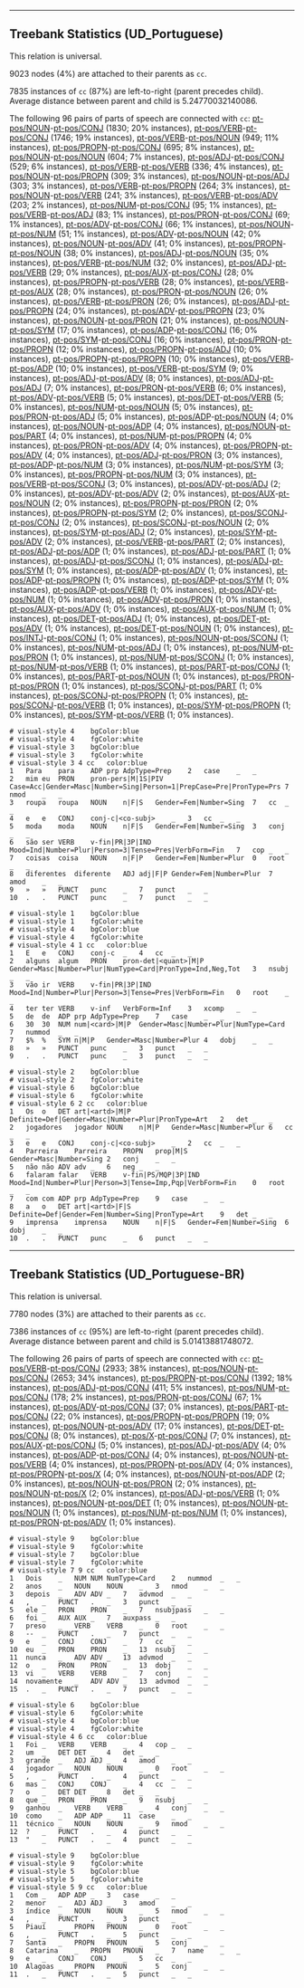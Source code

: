 

--------------------------------------------------------------------------------

## Treebank Statistics (UD_Portuguese)

This relation is universal.

9023 nodes (4%) are attached to their parents as `cc`.

7835 instances of `cc` (87%) are left-to-right (parent precedes child).
Average distance between parent and child is 5.24770032140086.

The following 96 pairs of parts of speech are connected with `cc`: [pt-pos/NOUN]()-[pt-pos/CONJ]() (1830; 20% instances), [pt-pos/VERB]()-[pt-pos/CONJ]() (1746; 19% instances), [pt-pos/VERB]()-[pt-pos/NOUN]() (949; 11% instances), [pt-pos/PROPN]()-[pt-pos/CONJ]() (695; 8% instances), [pt-pos/NOUN]()-[pt-pos/NOUN]() (604; 7% instances), [pt-pos/ADJ]()-[pt-pos/CONJ]() (529; 6% instances), [pt-pos/VERB]()-[pt-pos/VERB]() (336; 4% instances), [pt-pos/NOUN]()-[pt-pos/PROPN]() (309; 3% instances), [pt-pos/NOUN]()-[pt-pos/ADJ]() (303; 3% instances), [pt-pos/VERB]()-[pt-pos/PROPN]() (264; 3% instances), [pt-pos/NOUN]()-[pt-pos/VERB]() (241; 3% instances), [pt-pos/VERB]()-[pt-pos/ADV]() (203; 2% instances), [pt-pos/NUM]()-[pt-pos/CONJ]() (95; 1% instances), [pt-pos/VERB]()-[pt-pos/ADJ]() (83; 1% instances), [pt-pos/PRON]()-[pt-pos/CONJ]() (69; 1% instances), [pt-pos/ADV]()-[pt-pos/CONJ]() (66; 1% instances), [pt-pos/NOUN]()-[pt-pos/NUM]() (51; 1% instances), [pt-pos/ADV]()-[pt-pos/NOUN]() (42; 0% instances), [pt-pos/NOUN]()-[pt-pos/ADV]() (41; 0% instances), [pt-pos/PROPN]()-[pt-pos/NOUN]() (38; 0% instances), [pt-pos/ADJ]()-[pt-pos/NOUN]() (35; 0% instances), [pt-pos/VERB]()-[pt-pos/NUM]() (32; 0% instances), [pt-pos/ADJ]()-[pt-pos/VERB]() (29; 0% instances), [pt-pos/AUX]()-[pt-pos/CONJ]() (28; 0% instances), [pt-pos/PROPN]()-[pt-pos/VERB]() (28; 0% instances), [pt-pos/VERB]()-[pt-pos/AUX]() (28; 0% instances), [pt-pos/PRON]()-[pt-pos/NOUN]() (26; 0% instances), [pt-pos/VERB]()-[pt-pos/PRON]() (26; 0% instances), [pt-pos/ADJ]()-[pt-pos/PROPN]() (24; 0% instances), [pt-pos/ADV]()-[pt-pos/PROPN]() (23; 0% instances), [pt-pos/NOUN]()-[pt-pos/PRON]() (21; 0% instances), [pt-pos/NOUN]()-[pt-pos/SYM]() (17; 0% instances), [pt-pos/ADP]()-[pt-pos/CONJ]() (16; 0% instances), [pt-pos/SYM]()-[pt-pos/CONJ]() (16; 0% instances), [pt-pos/PRON]()-[pt-pos/PROPN]() (12; 0% instances), [pt-pos/PROPN]()-[pt-pos/ADJ]() (10; 0% instances), [pt-pos/PROPN]()-[pt-pos/PROPN]() (10; 0% instances), [pt-pos/VERB]()-[pt-pos/ADP]() (10; 0% instances), [pt-pos/VERB]()-[pt-pos/SYM]() (9; 0% instances), [pt-pos/ADJ]()-[pt-pos/ADV]() (8; 0% instances), [pt-pos/ADJ]()-[pt-pos/ADJ]() (7; 0% instances), [pt-pos/PRON]()-[pt-pos/VERB]() (6; 0% instances), [pt-pos/ADV]()-[pt-pos/VERB]() (5; 0% instances), [pt-pos/DET]()-[pt-pos/VERB]() (5; 0% instances), [pt-pos/NUM]()-[pt-pos/NOUN]() (5; 0% instances), [pt-pos/PRON]()-[pt-pos/ADJ]() (5; 0% instances), [pt-pos/ADP]()-[pt-pos/NOUN]() (4; 0% instances), [pt-pos/NOUN]()-[pt-pos/ADP]() (4; 0% instances), [pt-pos/NOUN]()-[pt-pos/PART]() (4; 0% instances), [pt-pos/NUM]()-[pt-pos/PROPN]() (4; 0% instances), [pt-pos/PRON]()-[pt-pos/ADV]() (4; 0% instances), [pt-pos/PROPN]()-[pt-pos/ADV]() (4; 0% instances), [pt-pos/ADJ]()-[pt-pos/PRON]() (3; 0% instances), [pt-pos/ADP]()-[pt-pos/NUM]() (3; 0% instances), [pt-pos/NUM]()-[pt-pos/SYM]() (3; 0% instances), [pt-pos/PROPN]()-[pt-pos/NUM]() (3; 0% instances), [pt-pos/VERB]()-[pt-pos/SCONJ]() (3; 0% instances), [pt-pos/ADV]()-[pt-pos/ADJ]() (2; 0% instances), [pt-pos/ADV]()-[pt-pos/ADV]() (2; 0% instances), [pt-pos/AUX]()-[pt-pos/NOUN]() (2; 0% instances), [pt-pos/PROPN]()-[pt-pos/PRON]() (2; 0% instances), [pt-pos/PROPN]()-[pt-pos/SYM]() (2; 0% instances), [pt-pos/SCONJ]()-[pt-pos/CONJ]() (2; 0% instances), [pt-pos/SCONJ]()-[pt-pos/NOUN]() (2; 0% instances), [pt-pos/SYM]()-[pt-pos/ADJ]() (2; 0% instances), [pt-pos/SYM]()-[pt-pos/ADV]() (2; 0% instances), [pt-pos/VERB]()-[pt-pos/PART]() (2; 0% instances), [pt-pos/ADJ]()-[pt-pos/ADP]() (1; 0% instances), [pt-pos/ADJ]()-[pt-pos/PART]() (1; 0% instances), [pt-pos/ADJ]()-[pt-pos/SCONJ]() (1; 0% instances), [pt-pos/ADJ]()-[pt-pos/SYM]() (1; 0% instances), [pt-pos/ADP]()-[pt-pos/ADV]() (1; 0% instances), [pt-pos/ADP]()-[pt-pos/PROPN]() (1; 0% instances), [pt-pos/ADP]()-[pt-pos/SYM]() (1; 0% instances), [pt-pos/ADP]()-[pt-pos/VERB]() (1; 0% instances), [pt-pos/ADV]()-[pt-pos/NUM]() (1; 0% instances), [pt-pos/ADV]()-[pt-pos/PRON]() (1; 0% instances), [pt-pos/AUX]()-[pt-pos/ADV]() (1; 0% instances), [pt-pos/AUX]()-[pt-pos/NUM]() (1; 0% instances), [pt-pos/DET]()-[pt-pos/ADJ]() (1; 0% instances), [pt-pos/DET]()-[pt-pos/ADV]() (1; 0% instances), [pt-pos/DET]()-[pt-pos/NOUN]() (1; 0% instances), [pt-pos/INTJ]()-[pt-pos/CONJ]() (1; 0% instances), [pt-pos/NOUN]()-[pt-pos/SCONJ]() (1; 0% instances), [pt-pos/NUM]()-[pt-pos/ADJ]() (1; 0% instances), [pt-pos/NUM]()-[pt-pos/PRON]() (1; 0% instances), [pt-pos/NUM]()-[pt-pos/SCONJ]() (1; 0% instances), [pt-pos/NUM]()-[pt-pos/VERB]() (1; 0% instances), [pt-pos/PART]()-[pt-pos/CONJ]() (1; 0% instances), [pt-pos/PART]()-[pt-pos/NOUN]() (1; 0% instances), [pt-pos/PRON]()-[pt-pos/PRON]() (1; 0% instances), [pt-pos/SCONJ]()-[pt-pos/PART]() (1; 0% instances), [pt-pos/SCONJ]()-[pt-pos/PROPN]() (1; 0% instances), [pt-pos/SCONJ]()-[pt-pos/VERB]() (1; 0% instances), [pt-pos/SYM]()-[pt-pos/PROPN]() (1; 0% instances), [pt-pos/SYM]()-[pt-pos/VERB]() (1; 0% instances).


~~~ conllu
# visual-style 4	bgColor:blue
# visual-style 4	fgColor:white
# visual-style 3	bgColor:blue
# visual-style 3	fgColor:white
# visual-style 3 4 cc	color:blue
1	Para	para	ADP	prp	AdpType=Prep	2	case	_	_
2	mim	eu	PRON	pron-pers|M|1S|PIV	Case=Acc|Gender=Masc|Number=Sing|Person=1|PrepCase=Pre|PronType=Prs	7	nmod	_	_
3	roupa	roupa	NOUN	n|F|S	Gender=Fem|Number=Sing	7	cc	_	_
4	e	e	CONJ	conj-c|<co-subj>	_	3	cc	_	_
5	moda	moda	NOUN	n|F|S	Gender=Fem|Number=Sing	3	conj	_	_
6	são	ser	VERB	v-fin|PR|3P|IND	Mood=Ind|Number=Plur|Person=3|Tense=Pres|VerbForm=Fin	7	cop	_	_
7	coisas	coisa	NOUN	n|F|P	Gender=Fem|Number=Plur	0	root	_	_
8	diferentes	diferente	ADJ	adj|F|P	Gender=Fem|Number=Plur	7	amod	_	_
9	»	»	PUNCT	punc	_	7	punct	_	_
10	.	.	PUNCT	punc	_	7	punct	_	_

~~~


~~~ conllu
# visual-style 1	bgColor:blue
# visual-style 1	fgColor:white
# visual-style 4	bgColor:blue
# visual-style 4	fgColor:white
# visual-style 4 1 cc	color:blue
1	E	e	CONJ	conj-c	_	4	cc	_	_
2	alguns	algum	PRON	pron-det|<quant>|M|P	Gender=Masc|Number=Plur|NumType=Card|PronType=Ind,Neg,Tot	3	nsubj	_	_
3	vão	ir	VERB	v-fin|PR|3P|IND	Mood=Ind|Number=Plur|Person=3|Tense=Pres|VerbForm=Fin	0	root	_	_
4	ter	ter	VERB	v-inf	VerbForm=Inf	3	xcomp	_	_
5	de	de	ADP	prp	AdpType=Prep	7	case	_	_
6	30	30	NUM	num|<card>|M|P	Gender=Masc|Number=Plur|NumType=Card	7	nummod	_	_
7	$%	%	SYM	n|M|P	Gender=Masc|Number=Plur	4	dobj	_	_
8	»	»	PUNCT	punc	_	3	punct	_	_
9	.	.	PUNCT	punc	_	3	punct	_	_

~~~


~~~ conllu
# visual-style 2	bgColor:blue
# visual-style 2	fgColor:white
# visual-style 6	bgColor:blue
# visual-style 6	fgColor:white
# visual-style 6 2 cc	color:blue
1	Os	o	DET	art|<artd>|M|P	Definite=Def|Gender=Masc|Number=Plur|PronType=Art	2	det	_	_
2	jogadores	jogador	NOUN	n|M|P	Gender=Masc|Number=Plur	6	cc	_	_
3	e	e	CONJ	conj-c|<co-subj>	_	2	cc	_	_
4	Parreira	Parreira	PROPN	prop|M|S	Gender=Masc|Number=Sing	2	conj	_	_
5	não	não	ADV	adv	_	6	neg	_	_
6	falaram	falar	VERB	v-fin|PS/MQP|3P|IND	Mood=Ind|Number=Plur|Person=3|Tense=Imp,Pqp|VerbForm=Fin	0	root	_	_
7	com	com	ADP	prp	AdpType=Prep	9	case	_	_
8	a	o	DET	art|<artd>|F|S	Definite=Def|Gender=Fem|Number=Sing|PronType=Art	9	det	_	_
9	imprensa	imprensa	NOUN	n|F|S	Gender=Fem|Number=Sing	6	dobj	_	_
10	.	.	PUNCT	punc	_	6	punct	_	_

~~~




--------------------------------------------------------------------------------

## Treebank Statistics (UD_Portuguese-BR)

This relation is universal.

7780 nodes (3%) are attached to their parents as `cc`.

7386 instances of `cc` (95%) are left-to-right (parent precedes child).
Average distance between parent and child is 5.01413881748072.

The following 26 pairs of parts of speech are connected with `cc`: [pt-pos/VERB]()-[pt-pos/CONJ]() (2933; 38% instances), [pt-pos/NOUN]()-[pt-pos/CONJ]() (2653; 34% instances), [pt-pos/PROPN]()-[pt-pos/CONJ]() (1392; 18% instances), [pt-pos/ADJ]()-[pt-pos/CONJ]() (411; 5% instances), [pt-pos/NUM]()-[pt-pos/CONJ]() (178; 2% instances), [pt-pos/PRON]()-[pt-pos/CONJ]() (67; 1% instances), [pt-pos/ADV]()-[pt-pos/CONJ]() (37; 0% instances), [pt-pos/PART]()-[pt-pos/CONJ]() (22; 0% instances), [pt-pos/PROPN]()-[pt-pos/PROPN]() (19; 0% instances), [pt-pos/NOUN]()-[pt-pos/ADV]() (17; 0% instances), [pt-pos/DET]()-[pt-pos/CONJ]() (8; 0% instances), [pt-pos/X]()-[pt-pos/CONJ]() (7; 0% instances), [pt-pos/AUX]()-[pt-pos/CONJ]() (5; 0% instances), [pt-pos/ADJ]()-[pt-pos/ADV]() (4; 0% instances), [pt-pos/ADP]()-[pt-pos/CONJ]() (4; 0% instances), [pt-pos/NOUN]()-[pt-pos/VERB]() (4; 0% instances), [pt-pos/PROPN]()-[pt-pos/ADV]() (4; 0% instances), [pt-pos/PROPN]()-[pt-pos/X]() (4; 0% instances), [pt-pos/NOUN]()-[pt-pos/ADP]() (2; 0% instances), [pt-pos/NOUN]()-[pt-pos/PRON]() (2; 0% instances), [pt-pos/NOUN]()-[pt-pos/X]() (2; 0% instances), [pt-pos/ADJ]()-[pt-pos/VERB]() (1; 0% instances), [pt-pos/NOUN]()-[pt-pos/DET]() (1; 0% instances), [pt-pos/NOUN]()-[pt-pos/NOUN]() (1; 0% instances), [pt-pos/NUM]()-[pt-pos/NUM]() (1; 0% instances), [pt-pos/PRON]()-[pt-pos/ADV]() (1; 0% instances).


~~~ conllu
# visual-style 9	bgColor:blue
# visual-style 9	fgColor:white
# visual-style 7	bgColor:blue
# visual-style 7	fgColor:white
# visual-style 7 9 cc	color:blue
1	Dois	_	NUM	NUM	NumType=Card	2	nummod	_	_
2	anos	_	NOUN	NOUN	_	3	nmod	_	_
3	depois	_	ADV	ADV	_	7	advmod	_	_
4	,	_	PUNCT	.	_	3	punct	_	_
5	ele	_	PRON	PRON	_	7	nsubjpass	_	_
6	foi	_	AUX	AUX	_	7	auxpass	_	_
7	preso	_	VERB	VERB	_	0	root	_	_
8	--	_	PUNCT	.	_	7	punct	_	_
9	e	_	CONJ	CONJ	_	7	cc	_	_
10	eu	_	PRON	PRON	_	13	nsubj	_	_
11	nunca	_	ADV	ADV	_	13	advmod	_	_
12	o	_	PRON	PRON	_	13	dobj	_	_
13	vi	_	VERB	VERB	_	7	conj	_	_
14	novamente	_	ADV	ADV	_	13	advmod	_	_
15	.	_	PUNCT	.	_	7	punct	_	_

~~~


~~~ conllu
# visual-style 6	bgColor:blue
# visual-style 6	fgColor:white
# visual-style 4	bgColor:blue
# visual-style 4	fgColor:white
# visual-style 4 6 cc	color:blue
1	Foi	_	VERB	VERB	_	4	cop	_	_
2	um	_	DET	DET	_	4	det	_	_
3	grande	_	ADJ	ADJ	_	4	amod	_	_
4	jogador	_	NOUN	NOUN	_	0	root	_	_
5	,	_	PUNCT	.	_	4	punct	_	_
6	mas	_	CONJ	CONJ	_	4	cc	_	_
7	o	_	DET	DET	_	8	det	_	_
8	que	_	PRON	PRON	_	9	nsubj	_	_
9	ganhou	_	VERB	VERB	_	4	conj	_	_
10	como	_	ADP	ADP	_	11	case	_	_
11	técnico	_	NOUN	NOUN	_	9	nmod	_	_
12	?	_	PUNCT	.	_	4	punct	_	_
13	"	_	PUNCT	.	_	4	punct	_	_

~~~


~~~ conllu
# visual-style 9	bgColor:blue
# visual-style 9	fgColor:white
# visual-style 5	bgColor:blue
# visual-style 5	fgColor:white
# visual-style 5 9 cc	color:blue
1	Com	_	ADP	ADP	_	3	case	_	_
2	menor	_	ADJ	ADJ	_	3	amod	_	_
3	índice	_	NOUN	NOUN	_	5	nmod	_	_
4	,	_	PUNCT	.	_	3	punct	_	_
5	Piauí	_	PROPN	PNOUN	_	0	root	_	_
6	,	_	PUNCT	.	_	5	punct	_	_
7	Santa	_	PROPN	PNOUN	_	5	conj	_	_
8	Catarina	_	PROPN	PNOUN	_	7	name	_	_
9	e	_	CONJ	CONJ	_	5	cc	_	_
10	Alagoas	_	PROPN	PNOUN	_	5	conj	_	_
11	.	_	PUNCT	.	_	5	punct	_	_

~~~


